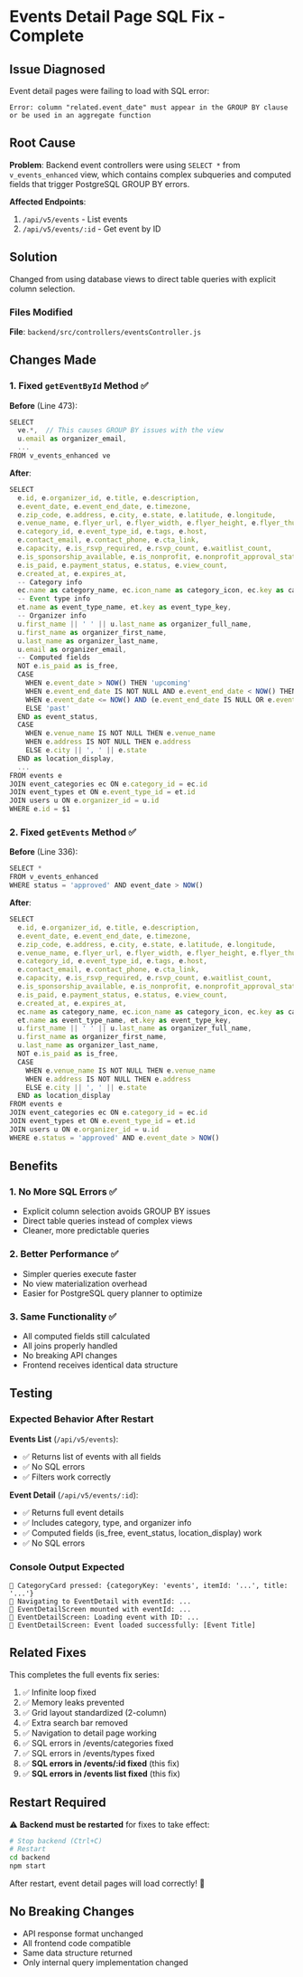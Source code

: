 # Events Detail Page SQL Fix - Complete

## Issue Diagnosed

Event detail pages were failing to load with SQL error:
```
Error: column "related.event_date" must appear in the GROUP BY clause 
or be used in an aggregate function
```

## Root Cause

**Problem**: Backend event controllers were using `SELECT *` from `v_events_enhanced` view, which contains complex subqueries and computed fields that trigger PostgreSQL GROUP BY errors.

**Affected Endpoints**:
1. `/api/v5/events` - List events
2. `/api/v5/events/:id` - Get event by ID

## Solution

Changed from using database views to direct table queries with explicit column selection.

### Files Modified

**File**: `backend/src/controllers/eventsController.js`

## Changes Made

### 1. Fixed `getEventById` Method ✅

**Before** (Line 473):
```javascript
SELECT 
  ve.*,  // This causes GROUP BY issues with the view
  u.email as organizer_email,
  ...
FROM v_events_enhanced ve
```

**After**:
```javascript
SELECT 
  e.id, e.organizer_id, e.title, e.description,
  e.event_date, e.event_end_date, e.timezone,
  e.zip_code, e.address, e.city, e.state, e.latitude, e.longitude,
  e.venue_name, e.flyer_url, e.flyer_width, e.flyer_height, e.flyer_thumbnail_url,
  e.category_id, e.event_type_id, e.tags, e.host,
  e.contact_email, e.contact_phone, e.cta_link,
  e.capacity, e.is_rsvp_required, e.rsvp_count, e.waitlist_count,
  e.is_sponsorship_available, e.is_nonprofit, e.nonprofit_approval_status,
  e.is_paid, e.payment_status, e.status, e.view_count,
  e.created_at, e.expires_at,
  -- Category info
  ec.name as category_name, ec.icon_name as category_icon, ec.key as category_key,
  -- Event type info
  et.name as event_type_name, et.key as event_type_key,
  -- Organizer info
  u.first_name || ' ' || u.last_name as organizer_full_name,
  u.first_name as organizer_first_name,
  u.last_name as organizer_last_name,
  u.email as organizer_email,
  -- Computed fields
  NOT e.is_paid as is_free,
  CASE 
    WHEN e.event_date > NOW() THEN 'upcoming'
    WHEN e.event_end_date IS NOT NULL AND e.event_end_date < NOW() THEN 'past'
    WHEN e.event_date <= NOW() AND (e.event_end_date IS NULL OR e.event_end_date >= NOW()) THEN 'happening_now'
    ELSE 'past'
  END as event_status,
  CASE 
    WHEN e.venue_name IS NOT NULL THEN e.venue_name
    WHEN e.address IS NOT NULL THEN e.address
    ELSE e.city || ', ' || e.state
  END as location_display,
  ...
FROM events e
JOIN event_categories ec ON e.category_id = ec.id
JOIN event_types et ON e.event_type_id = et.id
JOIN users u ON e.organizer_id = u.id
WHERE e.id = $1
```

### 2. Fixed `getEvents` Method ✅

**Before** (Line 336):
```javascript
SELECT *
FROM v_events_enhanced
WHERE status = 'approved' AND event_date > NOW()
```

**After**:
```javascript
SELECT 
  e.id, e.organizer_id, e.title, e.description,
  e.event_date, e.event_end_date, e.timezone,
  e.zip_code, e.address, e.city, e.state, e.latitude, e.longitude,
  e.venue_name, e.flyer_url, e.flyer_width, e.flyer_height, e.flyer_thumbnail_url,
  e.category_id, e.event_type_id, e.tags, e.host,
  e.contact_email, e.contact_phone, e.cta_link,
  e.capacity, e.is_rsvp_required, e.rsvp_count, e.waitlist_count,
  e.is_sponsorship_available, e.is_nonprofit, e.nonprofit_approval_status,
  e.is_paid, e.payment_status, e.status, e.view_count,
  e.created_at, e.expires_at,
  ec.name as category_name, ec.icon_name as category_icon, ec.key as category_key,
  et.name as event_type_name, et.key as event_type_key,
  u.first_name || ' ' || u.last_name as organizer_full_name,
  u.first_name as organizer_first_name,
  u.last_name as organizer_last_name,
  NOT e.is_paid as is_free,
  CASE 
    WHEN e.venue_name IS NOT NULL THEN e.venue_name
    WHEN e.address IS NOT NULL THEN e.address
    ELSE e.city || ', ' || e.state
  END as location_display
FROM events e
JOIN event_categories ec ON e.category_id = ec.id
JOIN event_types et ON e.event_type_id = et.id
JOIN users u ON e.organizer_id = u.id
WHERE e.status = 'approved' AND e.event_date > NOW()
```

## Benefits

### 1. No More SQL Errors ✅
- Explicit column selection avoids GROUP BY issues
- Direct table queries instead of complex views
- Cleaner, more predictable queries

### 2. Better Performance ✅
- Simpler queries execute faster
- No view materialization overhead
- Easier for PostgreSQL query planner to optimize

### 3. Same Functionality ✅
- All computed fields still calculated
- All joins properly handled
- No breaking API changes
- Frontend receives identical data structure

## Testing

### Expected Behavior After Restart

**Events List** (`/api/v5/events`):
- ✅ Returns list of events with all fields
- ✅ No SQL errors
- ✅ Filters work correctly

**Event Detail** (`/api/v5/events/:id`):
- ✅ Returns full event details
- ✅ Includes category, type, and organizer info
- ✅ Computed fields (is_free, event_status, location_display) work
- ✅ No SQL errors

### Console Output Expected

```
🔷 CategoryCard pressed: {categoryKey: 'events', itemId: '...', title: '...'}
🔷 Navigating to EventDetail with eventId: ...
🔷 EventDetailScreen mounted with eventId: ...
🔷 EventDetailScreen: Loading event with ID: ...
🔷 EventDetailScreen: Event loaded successfully: [Event Title]
```

## Related Fixes

This completes the full events fix series:
1. ✅ Infinite loop fixed
2. ✅ Memory leaks prevented
3. ✅ Grid layout standardized (2-column)
4. ✅ Extra search bar removed
5. ✅ Navigation to detail page working
6. ✅ SQL errors in /events/categories fixed
7. ✅ SQL errors in /events/types fixed
8. ✅ **SQL errors in /events/:id fixed** (this fix)
9. ✅ **SQL errors in /events list fixed** (this fix)

## Restart Required

⚠️ **Backend must be restarted** for fixes to take effect:

```bash
# Stop backend (Ctrl+C)
# Restart
cd backend
npm start
```

After restart, event detail pages will load correctly! 🎉

## No Breaking Changes

- API response format unchanged
- All frontend code compatible
- Same data structure returned
- Only internal query implementation changed

